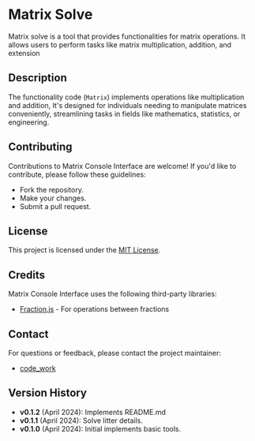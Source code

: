 # Matrix Solve
Matrix solve is a tool that provides functionalities for matrix operations. It allows users to perform tasks like matrix multiplication, addition, and extension 

## Description
The functionality code (`Matrix`) implements operations like multiplication and addition, It's designed for individuals needing to manipulate matrices conveniently, streamlining tasks in fields like mathematics, statistics, or engineering.

## Contributing
Contributions to Matrix Console Interface are welcome! If you'd like to contribute, please follow these guidelines:
- Fork the repository.
- Make your changes.
- Submit a pull request.

## License
This project is licensed under the [MIT License](LICENSE).

## Credits
Matrix Console Interface uses the following third-party libraries:
- [Fraction.js](https://github.com/rawify/Fraction.js) - For operations between fractions

## Contact
For questions or feedback, please contact the project maintainer:
- [code_work](mailto:jdorozco.codework@gmail.com)

## Version History
- **v0.1.2** (April 2024): Implements README.md
- **v0.1.1** (April 2024): Solve litter details.
- **v0.1.0** (April 2024): Initial implements basic tools.
